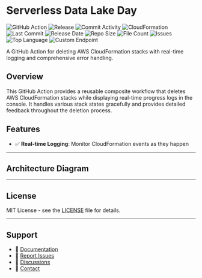 # Serverless Data Lake Day

![GitHub Action](https://img.shields.io/badge/GitHub-Action-blue?logo=github)&nbsp;![Release](https://github.com/subhamay-bhattacharyya/4602-data-lake-cft/actions/workflows/release.yaml/badge.svg)&nbsp;![Commit Activity](https://img.shields.io/github/commit-activity/t/subhamay-bhattacharyya/4602-data-lake-cft)&nbsp;![CloudFormation](https://img.shields.io/badge/AWS-CloudFormation-orange?logo=amazonaws)&nbsp;![Last Commit](https://img.shields.io/github/last-commit/subhamay-bhattacharyya/4602-data-lake-cft)&nbsp;![Release Date](https://img.shields.io/github/release-date/subhamay-bhattacharyya/4602-data-lake-cft)&nbsp;![Repo Size](https://img.shields.io/github/repo-size/subhamay-bhattacharyya/4602-data-lake-cft)&nbsp;![File Count](https://img.shields.io/github/directory-file-count/subhamay-bhattacharyya/4602-data-lake-cft)&nbsp;![Issues](https://img.shields.io/github/issues/subhamay-bhattacharyya/4602-data-lake-cft)&nbsp;![Top Language](https://img.shields.io/github/languages/top/subhamay-bhattacharyya/4602-data-lake-cft)&nbsp;![Custom Endpoint](https://img.shields.io/endpoint?url=https://gist.githubusercontent.com/bsubhamay/072c495f10a54187d8eb34af8663b414/raw/4602-data-lake-cft.json?)


A GitHub Action for deleting AWS CloudFormation stacks with real-time logging and comprehensive error handling.

## Overview

This GitHub Action provides a reusable composite workflow that deletes AWS CloudFormation stacks while displaying real-time progress logs in the console. It handles various stack states gracefully and provides detailed feedback throughout the deletion process.

## Features

- ✅ **Real-time Logging**: Monitor CloudFormation events as they happen

---

## Architecture Diagram


---

## License

MIT License - see the [LICENSE](LICENSE) file for details.

---

## Support

- 📖 [Documentation](https://github.com/subhamay-bhattacharyya/4602-data-lake-cft/wiki)
- 🐛 [Report Issues](https://github.com/subhamay-bhattacharyya/4602-data-lake-cft/issues)
- 💬 [Discussions](https://github.com/subhamay-bhattacharyya/4602-data-lake-cft/discussions)
- 📧 [Contact](mailto:support@subhamay.aws@gmail.com)